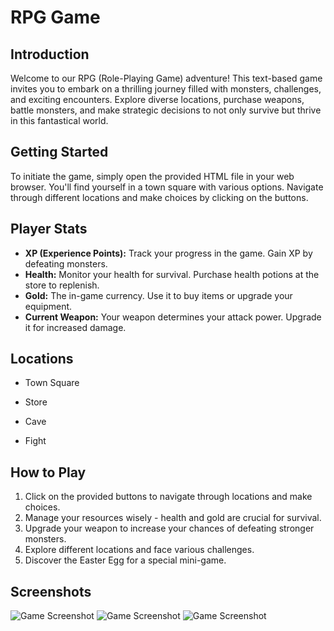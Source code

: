 # RPG Game

## Introduction

Welcome to our RPG (Role-Playing Game) adventure! This text-based game invites you to embark on a thrilling journey filled with monsters, challenges, and exciting encounters. Explore diverse locations, purchase weapons, battle monsters, and make strategic decisions to not only survive but thrive in this fantastical world.

## Getting Started

To initiate the game, simply open the provided HTML file in your web browser. You'll find yourself in a town square with various options. Navigate through different locations and make choices by clicking on the buttons.

## Player Stats

- **XP (Experience Points):** Track your progress in the game. Gain XP by defeating monsters.
- **Health:** Monitor your health for survival. Purchase health potions at the store to replenish.
- **Gold:** The in-game currency. Use it to buy items or upgrade your equipment.
- **Current Weapon:** Your weapon determines your attack power. Upgrade it for increased damage.

## Locations

- Town Square

- Store

- Cave

- Fight


## How to Play

1. Click on the provided buttons to navigate through locations and make choices.
2. Manage your resources wisely - health and gold are crucial for survival.
3. Upgrade your weapon to increase your chances of defeating stronger monsters.
4. Explore different locations and face various challenges.
5. Discover the Easter Egg for a special mini-game.

## Screenshots
![Game Screenshot](https://cdn.discordapp.com/attachments/1196128015088898180/1197953469890445333/image.png?ex=65bd241c&is=65aaaf1c&hm=5744a00282f6eca7a92d131fcd808f774b3f1d1220973589ff420973f255789c&linkim)
![Game Screenshot](https://cdn.discordapp.com/attachments/1196128015088898180/1197954768950276217/image.png?ex=65bd2551&is=65aab051&hm=e3109921e592eb57f46832ed21ff14fe9efcae411f08a1fa07a157e663e8364f&)
![Game Screenshot](https://cdn.discordapp.com/attachments/1196128015088898180/1197955444874944542/image.png?ex=65bd25f2&is=65aab0f2&hm=64c7168be347645e0e64910868e4e03f0dbb71577b3a88d0808430bfbcd681b3&)




